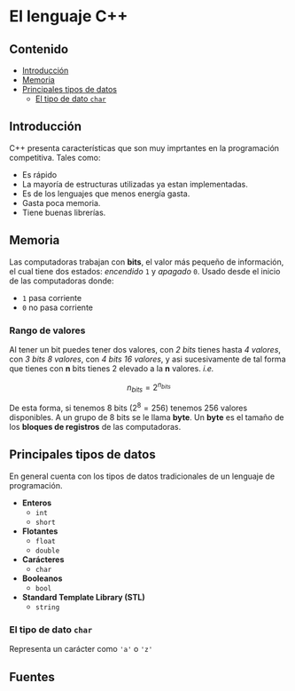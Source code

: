 # El lenguaje C++

## Contenido

- [Introducción](#introducción)
- [Memoria](#memoria)
- [Principales tipos de datos](#principales-tipos-de-datos)
  - [El tipo de dato `char`](#el-tipo-de-dato-char)

## Introducción

C++ presenta características que son muy imprtantes en la programación competitiva. Tales como:

- Es rápido
- La mayoría de estructuras utilizadas ya estan implementadas.
- Es de los lenguajes que menos energía gasta.
- Gasta poca memoria.
- Tiene buenas librerías.

## Memoria

Las computadoras trabajan con **bits**, el valor más pequeño de información, el cual tiene dos estados: *encendido* `1` y *apagado* `0`. Usado desde el inicio de las computadoras donde:

- `1` pasa corriente
- `0` no pasa corriente

### Rango de valores

Al tener un bit puedes tener dos valores, con *2 bits* tienes hasta *4 valores*, con *3 bits 8 valores*, con *4 bits 16 valores*, y asi sucesivamente de tal forma que tienes con **n** bits tienes 2 elevado a la **n** valores. *i.e.*

$$n_{bits} = 2^{n_{bits}}$$

De esta forma, si tenemos 8 bits ($2^8=256$) tenemos 256 valores disponibles. A un grupo de 8 bits se le llama **byte**. Un **byte** es el tamaño de los **bloques de registros** de las computadoras.

## Principales tipos de datos

En general cuenta con los tipos de datos tradicionales de un lenguaje de programación.

- **Enteros**
  - `int`
  - `short`
- **Flotantes**
  - `float`
  - `double`
- **Carácteres**
  - `char`
- **Booleanos**
  - `bool`
- **Standard Template Library (STL)**
  - `string`

### El tipo de dato `char`

Representa un carácter como `'a'` o `'z'`

## Fuentes
